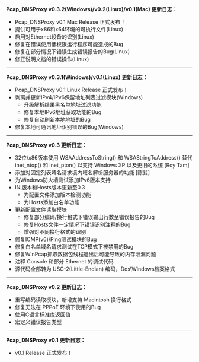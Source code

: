 **Pcap_DNSProxy v0.3.2(Windows)/v0.2(Linux)/v0.1(Mac) 更新日志：**<br />

* Pcap_DNSProxy v0.1 Mac Release 正式发布！
* 提供可用于x86和x64环境的可执行文件(Linux)
* 启用对Ethernet设备的识别(Linux)
* 修复在错误使用低权限运行程序可能造成的Bug
* 修复在部分情况下错误生成错误报告的Bug(Linux)
* 修正说明文档的错误操作(Linux)

-----
**Pcap_DNSProxy v0.3.1(Windows)/v0.1(Linux) 更新日志：**<br />
* Pcap_DNSProxy v0.1 Linux Release 正式发布！
* 剥离并更新IPv4/IPv6保留地址列表过滤模块(Windows)
  * 升级解析结果黑名单地址过滤功能
  * 修复本地IPv6地址获取功能的Bug
  * 修复自动刷新本地地址的Bug
* 修复本地可通讯地址识别错误的Bug(Windows)

-----
**Pcap_DNSProxy v0.3 更新日志：**<br />
* 32位/x86版本使用 WSAAddressToString() 和 WSAStringToAddress() 替代 inet_ntop() 和 inet_pton() 以支持 Windows XP 以及更旧的系统 [Roy Tam]
* 添加对固定列表域名请求境内域名解析服务器的功能 [陈斐]
* 为Windows防火墙测试添加IPv6版本支持
* INI版本和Hosts版本更新至0.3
  * 为配置文件添加版本检测功能
  * 为Hosts添加白名单功能
* 更新配置文件读取模块
  * 修复部分编码/换行格式下错误输出行数至错误报告的Bug
  * 修复Hosts文件一定情况下错误识别注释的Bug
  * 增强对不同换行格式的识别
* 修复ICMP(v6)/Ping测试模块的Bug
* 修复白名单域名请求测试在TCP模式下被禁用的Bug
* 修复WinPcap抓取数据包线程退出后可能导致的内存泄漏问题
* 注释 Console 和部分 Ethernet 的调试代码
* 源代码全部转为 USC-2(Little-Endian) 编码，Dos\Windows档案格式

-----
**Pcap_DNSProxy v0.2 更新日志：**<br />
* 重写编码读取模块，新增支持 Macintosh 换行格式
* 修复无法在 PPPoE 环境下使用的Bug
* 使用C语言标准库返回值
* 宏定义错误报告类型

-----
**Pcap_DNSProxy v0.1 更新日志：**<br />
* v0.1 Release 正式发布！